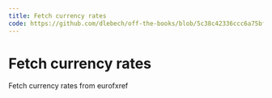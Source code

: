 ```yaml
---
title: Fetch currency rates
code: https://github.com/dlebech/off-the-books/blob/5c38c42336ccc6a75bfb69ac305fa5e36be71f36/src/lambda/currencies.js
---
```


# Fetch currency rates

Fetch currency rates from eurofxref
